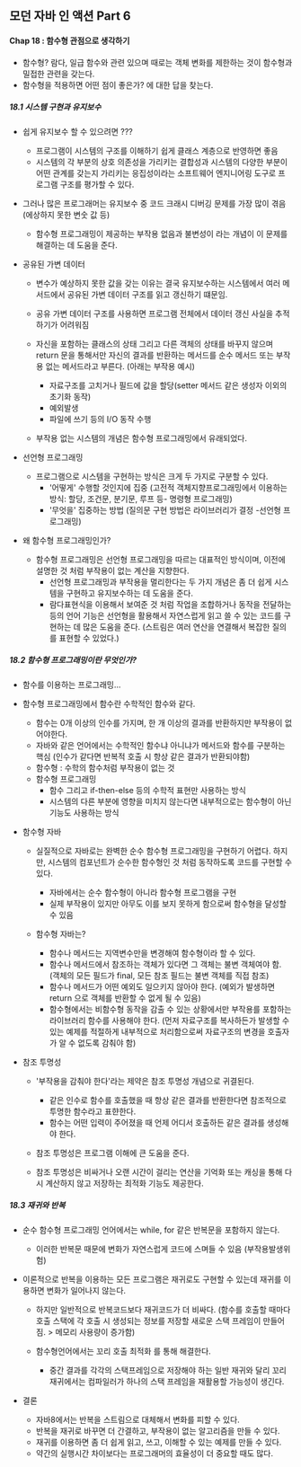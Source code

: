 모던 자바 인 액션 Part 6
------------------------

#### Chap 18 : 함수형 관점으로 생각하기

-	함수형? 람다, 일급 함수와 관련 있으며 때로는 객체 변화를 제한하는 것이 함수형과 밀접한 관련을 갖는다.
-	함수형을 적용하면 어떤 점이 좋은가? 에 대한 답을 찾는다.

##### 18.1 시스템 구현과 유지보수

-	쉽게 유지보수 할 수 있으려면 ???

	-	프로그램이 시스템의 구조를 이해하기 쉽게 클래스 계층으로 반영하면 좋음
	-	시스템의 각 부분의 상호 의존성을 가리키는 결합성과 시스템의 다양한 부분이 어떤 관계를 갖는지 가리키는 응집성이라는 소프트웨어 엔지니어링 도구로 프로그램 구조를 평가할 수 있다.

-	그러나 많은 프로그래머는 유지보수 중 코드 크래시 디버깅 문제를 가장 많이 겪음 (에상하지 못한 변숫 값 등)

	-	함수형 프로그래밍이 제공하는 부작용 없음과 불변성이 라는 개념이 이 문제를 해결하는 데 도움을 준다.

-	공유된 가변 데이터

	-	변수가 예상하지 못한 값을 갖는 이유는 결국 유지보수하는 시스템에서 여러 메서드에서 공유된 가변 데이터 구조를 읽고 갱신하기 떄문임.

	-	공유 가변 데이터 구조를 사용하면 프로그램 전체에서 데이터 갱신 사실을 추적하기가 어려워짐

	-	자신을 포함하는 클래스의 상태 그리고 다른 객체의 상태를 바꾸지 않으며 return 문을 통해서만 자신의 결과를 반환하는 메서드를 순수 메서드 또는 부작용 없는 메서드라고 부른다. (아래는 부작용 예시)

		-	자료구조를 고치거나 필드에 값을 할당(setter 메서드 같은 생성자 이외의 초기화 동작)
		-	예외발생
		-	파일에 쓰기 등의 I/O 동작 수행

	-	부작용 없는 시스템의 개념은 함수형 프로그래밍에서 유래되었다.

-	선언형 프로그래밍

	-	프로그램으로 시스템을 구현하는 방식은 크게 두 가지로 구분할 수 있다.
		-	'어떻게' 수행할 것인지에 집중 (고전적 객체지향프로그래밍에서 이용하는 방식: 할당, 조건문, 분기문, 루프 등- 명령형 프로그래밍)
		-	'무엇을' 집중하는 방법 (질의문 구현 방법은 라이브러리가 결정 -선언형 프로그래밍)

-	왜 함수형 프로그래밍인가?

	-	함수형 프로그래밍은 선언형 프로그래밍을 따르는 대표적인 방식이며, 이전에 설명한 것 처럼 부작용이 없는 계산을 지향한다.
		-	선언형 프로그래밍과 부작용을 멀리한다는 두 가지 개념은 좀 더 쉽게 시스템을 구현하고 유지보수하는 데 도움을 준다.
		-	람다표현식을 이용해서 보여준 것 처럼 작업을 조합하거나 동작을 전달하는 등의 언어 기능은 선언형을 활용해서 자연스럽게 읽고 쓸 수 있는 코드를 구현하는 데 많은 도움을 준다. (스트림은 여러 연산을 연결해서 복잡한 질의를 표현할 수 있었다.)

##### 18.2 함수형 프로그래밍이란 무엇인가?

-	함수를 이용하는 프로그래밍...

-	함수형 프로그래밍에서 함수란 수학적인 함수와 같다.

	-	함수는 0개 이상의 인수를 가지며, 한 개 이상의 결과를 반환하지만 부작용이 없어야한다.
	-	자바와 같은 언어에서는 수학적인 함수냐 아니냐가 메서드와 함수를 구분하는 핵심 (인수가 같다면 반복적 호출 시 항상 같은 결과가 반환되야함)
	-	함수형 : 수학의 함수처럼 부작용이 없는 것
	-	함수형 프로그래밍
		-	함수 그리고 if-then-else 등의 수학적 표현만 사용하는 방식
		-	시스템의 다른 부분에 영향을 미치지 않는다면 내부적으로는 함수형이 아닌 기능도 사용하는 방식

-	함수형 자바

	-	실질적으로 자바로는 완벽한 순수 함수형 프로그래밍을 구현하기 어렵다. 하지만, 시스템의 컴포넌트가 순수한 함수형인 것 처럼 동작하도록 코드를 구현할 수 있다.

		-	자바에서는 순수 함수형이 아니라 함수형 프로그램을 구현
		-	실제 부작용이 있지만 아무도 이를 보지 못하게 함으로써 함수형을 달성할 수 있음

	-	함수형 자바는?

		-	함수나 메서드는 지역변수만을 변경해여 함수형이라 할 수 있다.
		-	함수나 메서드에서 참조하는 객체가 있다면 그 객체는 불변 객체여야 함. (객체의 모든 필드가 final, 모든 참조 필드는 불변 객체를 직접 참조)
		-	함수나 메서드가 어떤 예외도 일으키지 않아야 한다. (예외가 발생하면 return 으로 객체를 반환할 수 없게 될 수 있음)
		-	함수형에서는 비함수형 동작을 감출 수 있는 상황에서만 부작용를 포함하는 라이브러리 함수를 사용해야 한다. (먼저 자료구조를 복사하든가 발생할 수 있는 예제를 적절하게 내부적으로 처리함으로써 자료구조의 변경을 호출자가 알 수 없도록 감춰야 함)

-	참조 투명성

	-	'부작용을 감춰야 한다'라는 제약은 참조 투명성 개념으로 귀결된다.

		-	같은 인수로 함수를 호출했을 때 항상 같은 결과를 반환한다면 참조적으로 투명한 함수라고 표햔한다.
		-	함수는 어떤 입력이 주어졌을 때 언제 어디서 호출하든 같은 결과를 생성해야 한다.

	-	참조 투명성은 프로그램 이해에 큰 도움을 준다.

	-	참조 투명성은 비싸거나 오랜 시간이 걸리는 연산을 기억화 또는 캐싱을 통해 다시 계산하지 않고 저장하는 최적화 기능도 제공한다.

##### 18.3 재귀와 반복

-	순수 함수형 프로그래밍 언어에서는 while, for 같은 반복문을 포함하지 않는다.

	-	이러한 반복문 때문에 변화가 자연스럽게 코드에 스며들 수 있음 (부작용발생위험)

-	이론적으로 반복을 이용하는 모든 프로그램은 재귀로도 구현할 수 있는데 재귀를 이용하면 변화가 일어나지 않는다.

	-	하지만 일반적으로 반복코드보다 재귀코드가 더 비싸다. (함수를 호출할 때마다 호출 스택에 각 호출 시 생성되는 정보를 저장할 새로운 스택 프레임이 만들어짐. > 메모리 사용량이 증가함)

	-	함수형언어에서는 꼬리 호출 최적화 를 통해 해결한다.

		-	중간 결과를 각각의 스택프레임으로 저장해야 하는 일반 재귀와 달리 꼬리 재귀에서는 컴파일러가 하나의 스택 프레임을 재활용할 가능성이 생긴다.

-	결론

	-	자바8에서는 반복을 스트림으로 대체해서 변화를 피할 수 있다.
	-	반복을 재귀로 바꾸면 더 간결하고, 부작용이 없는 알고리즘을 만들 수 있다.
	-	재귀를 이용하면 좀 더 쉽게 읽고, 쓰고, 이해할 수 있는 예제를 만들 수 있다.
	-	약간의 실행시간 차이보다는 프로그래머의 효율성이 더 중요할 때도 많다.
